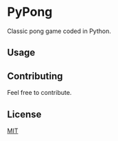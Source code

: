 # PyPong
Classic pong game coded in Python.

## Usage

## Contributing
Feel free to contribute.

## License
[MIT](https://choosealicense.com/licenses/mit/)
